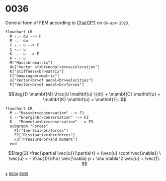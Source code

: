 # 0036
General form of FEM according to [ChatGPT](https://chat.openai.com/) on `06-apr-2023`.

```mermaid
flowchart LR
  M -.- du --> F
  M -.- du
  C -.- u --> F
  C -.- u
  K -.- u --> F
  K -.- u
  M["Mass<br>matrix"]
  du["Vector of<br>nodal<br>acceleration"]
  K["Stiffness<br>matrix"]
  C["Damping<br>matrix"]
  u["Vector<br>of nodal<br>velocities"]
  F["Vector<br>of nodal<br>forces"]
```

$$\tag{1}
\mathbf{M} \frac{d \mathbf{u} }{dt} + \mathbf{C} \mathbf{u} + \mathbf{K} \mathbf{u} = \mathbf{F}.
$$

```mermaid
flowchart LR
  M --"Mass<br>conservation" --> F1
  C --"Energi<br>conservation" --> F2
  K --"Momentum<br>conservation" --> F3
  subgraph "Forces"
    F1["Inertial<br>forces"]
    F2["Dissipative<br>forces"]
    F3["Pressure<br>and moment"]
  end
```

$$\tag{2}
\frac{\partial \vec{u}}{\partial t} + (\vec{u} \cdot \vec{\nabla}) \ \vec{u} = - \frac{1}{\rho} \vec{\nabla} p + \mu \nabla^2 \vec{u} + \vec{f}.
$$


[&bull;](README.md)
[`0034`](../00/34.md)
[`0035`](../00/35.md)

